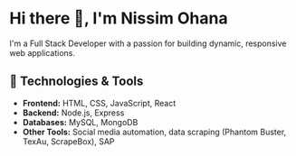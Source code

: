 # Hi there 👋, I'm Nissim Ohana

I'm a Full Stack Developer with a passion for building dynamic, responsive web applications.

## 🔧 Technologies & Tools
- **Frontend:** HTML, CSS, JavaScript, React
- **Backend:** Node.js, Express
- **Databases:** MySQL, MongoDB
- **Other Tools:** Social media automation, data scraping (Phantom Buster, TexAu, ScrapeBox), SAP
